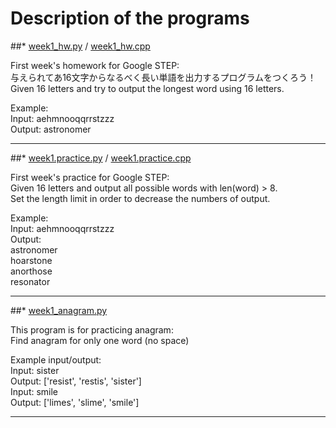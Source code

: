 # Description of the programs 

##* [week1_hw.py](https://github.com/Stephanie1125/googlestep/blob/master/week1/week1_hw.py) / [week1_hw.cpp](https://github.com/Stephanie1125/googlestep/blob/master/week1/week1_hw.cpp)  <br />

 First week's homework for Google STEP:<br />
 与えられてあ16文字からなるべく長い単語を出力するプログラムをつくろう！<br />
 Given 16 letters and try to output the longest word using 16 letters.<br />

 Example:<br />
 Input: aehmnooqqrrstzzz<br />
 Output: astronomer<br />

---------------------------------------

##* [week1.practice.py](https://github.com/Stephanie1125/googlestep/blob/master/week1/week1_practice.py) / [week1.practice.cpp](https://github.com/Stephanie1125/googlestep/blob/master/week1/week1_practice.cpp) <br />

 First week's practice for Google STEP:<br />
 Given 16 letters and output all possible words with len(word) > 8.<br />
 Set the length limit in order to decrease the numbers of output.<br />

 Example:<br />
 Input: aehmnooqqrrstzzz<br />
 Output:<br />
 astronomer<br />
 hoarstone<br />
 anorthose<br />
 resonator<br />

---------------------------------------

##* [week1_anagram.py](https://github.com/Stephanie1125/googlestep/blob/master/week1/week1_anagram.py) <br />

 This program is for practicing anagram:<br />
 Find anagram for only one word (no space)<br />

 Example input/output:<br />
 Input: sister<br />
 Output: ['resist', 'restis', 'sister']<br />
 Input: smile<br />
 Output: ['limes', 'slime', 'smile']<br />

---------------------------------------

